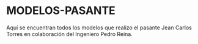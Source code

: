 # MODELOS-PASANTE
Aquí se encuentran todos los modelos que realizo el pasante Jean Carlos Torres en colaboración del Ingeniero Pedro Reina.
